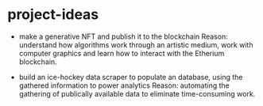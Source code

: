 # project-ideas

- make a generative NFT and publish it to the blockchain
Reason: understand how algorithms work through an artistic medium, work with computer graphics and learn how to interact with the Etherium blockchain.

- build an ice-hockey data scraper to populate an database, using the gathered information to power analytics
Reason: automating the gathering of publically available data to eliminate time-consuming work.
